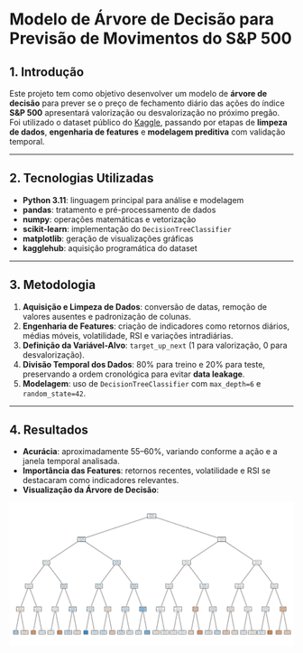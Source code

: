 # Modelo de Árvore de Decisão para Previsão de Movimentos do S&P 500

## 1. Introdução
Este projeto tem como objetivo desenvolver um modelo de **árvore de decisão** para prever se o preço de fechamento diário das ações do índice **S&P 500** apresentará valorização ou desvalorização no próximo pregão.  
Foi utilizado o dataset público do [Kaggle](https://www.kaggle.com/datasets/camnugent/sandp500), passando por etapas de **limpeza de dados**, **engenharia de features** e **modelagem preditiva** com validação temporal.

---

## 2. Tecnologias Utilizadas
- **Python 3.11**: linguagem principal para análise e modelagem  
- **pandas**: tratamento e pré-processamento de dados  
- **numpy**: operações matemáticas e vetorização  
- **scikit-learn**: implementação do `DecisionTreeClassifier`  
- **matplotlib**: geração de visualizações gráficas  
- **kagglehub**: aquisição programática do dataset

---

## 3. Metodologia
1. **Aquisição e Limpeza de Dados**: conversão de datas, remoção de valores ausentes e padronização de colunas.  
2. **Engenharia de Features**: criação de indicadores como retornos diários, médias móveis, volatilidade, RSI e variações intradiárias.  
3. **Definição da Variável-Alvo**: `target_up_next` (1 para valorização, 0 para desvalorização).  
4. **Divisão Temporal dos Dados**: 80% para treino e 20% para teste, preservando a ordem cronológica para evitar **data leakage**.  
5. **Modelagem**: uso de `DecisionTreeClassifier` com `max_depth=6` e `random_state=42`.

---

## 4. Resultados
- **Acurácia**: aproximadamente 55–60%, variando conforme a ação e a janela temporal analisada.  
- **Importância das Features**: retornos recentes, volatilidade e RSI se destacaram como indicadores relevantes.  
- **Visualização da Árvore de Decisão**:  

![Decision Tree](decision_tree.png)

